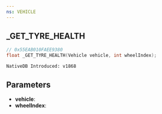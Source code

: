 ```yaml
---
ns: VEHICLE
---
```

## _GET_TYRE_HEALTH

```c
// 0x55EAB010FAEE9380
float _GET_TYRE_HEALTH(Vehicle vehicle, int wheelIndex);
```

```
NativeDB Introduced: v1868
```

## Parameters
* **vehicle**:
* **wheelIndex**:
